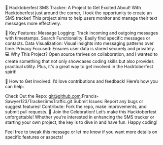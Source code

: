 📱 Hacktoberfest SMS Tracker: A Project to Get Excited About!
With Hacktoberfest just around the corner, I took the opportunity to create an SMS tracker! This project aims to help users monitor and manage their text messages more effectively.

🚀 Key Features:
Message Logging: Track incoming and outgoing messages with timestamps.
Search Functionality: Easily find specific messages or contacts.
Data Visualization: Visual insights into messaging patterns over time.
Privacy Focused: Ensures user data is stored securely and privately.
💻 Why This Project?
Open source thrives on collaboration, and I wanted to create something that not only showcases coding skills but also provides practical utility. Plus, it's a great way to get involved in the Hacktoberfest spirit!

🌟 How to Get Involved:
I’d love contributions and feedback! Here’s how you can help:

Check Out the Repo: git@github.com:Francis-Sawyer123/TrackerSmsTraffic.git
Submit Issues: Report any bugs or suggest features!
Contribute: Fork the repo, make improvements, and submit pull requests.
🤝 Join the Celebration!
Let’s make this Hacktoberfest unforgettable! Whether you’re interested in enhancing the SMS tracker or starting your own project, the key is to dive in and have fun. Happy coding!

Feel free to tweak this message or let me know if you want more details on specific features or aspects!
